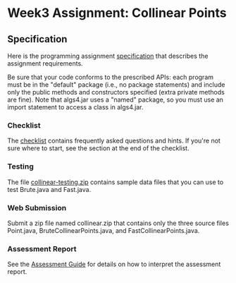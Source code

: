 # Week3 Assignment: Collinear Points
## Specification

Here is the programming assignment [specification](http://coursera.cs.princeton.edu/algs4/assignments/collinear.html) that describes the assignment requirements.

Be sure that your code conforms to the prescribed APIs: each program must be in the "default" package (i.e., no package statements) and include only the public methods and constructors specified (extra private methods are fine). Note that algs4.jar uses a "named" package, so you must use an import statement to access a class in algs4.jar.

### Checklist
The [checklist](http://coursera.cs.princeton.edu/algs4/checklists/collinear.html) contains frequently asked questions and hints. If you're not sure where to start, see the section at the end of the checklist.

### Testing
The file [collinear-testing.zip](http://coursera.cs.princeton.edu/algs4/testing/collinear-testing.zip) contains sample data files that you can use to test Brute.java and Fast.java.

### Web Submission
Submit a zip file named collinear.zip that contains only the three source files Point.java, BruteCollinearPoints.java, and FastCollinearPoints.java.

### Assessment Report
See the [Assessment Guide](https://www.coursera.org/learn/algorithms-part1/resources/R2mre) for details on how to interpret the assessment report.
